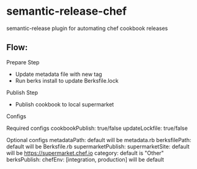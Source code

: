 # semantic-release-chef
semantic-release plugin for automating chef cookbook releases

## Flow: 

Prepare Step
- Update metadata file with new tag
- Run berks install to update Berksfile.lock

Publish Step
- Publish cookbook to local supermarket

Configs

Required configs
cookbookPublish: true/false
updateLockfile: true/false

Optional configs
metadataPath: default will be metadata.rb
berksfilePath: default will be Berksfile.rb
supermarketPublish:
    supermarketSite: default will be https://supermarket.chef.io
    category: default is "Other"
berksPublish:
    chefEnv: [integration, production] will be default